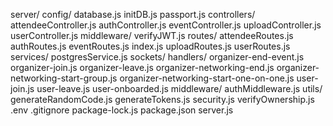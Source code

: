 server/
    config/
        database.js
        initDB.js
        passport.js
    controllers/
        attendeeController.js
        authController.js
        eventController.js
        uploadController.js
        userController.js
    middleware/
        verifyJWT.js
    routes/
        attendeeRoutes.js
        authRoutes.js
        eventRoutes.js
        index.js
        uploadRoutes.js
        userRoutes.js
    services/
        postgresService.js
    sockets/
        handlers/
            organizer-end-event.js
            organizer-join.js
            organizer-leave.js
            organizer-networking-end.js
            organizer-networking-start-group.js
            organizer-networking-start-one-on-one.js
            user-join.js
            user-leave.js
            user-onboarded.js
        middleware/
            authMiddleware.js
    utils/
        generateRandomCode.js
        generateTokens.js
        security.js
        verifyOwnership.js
    .env
    .gitignore
    package-lock.js
    package.json
    server.js